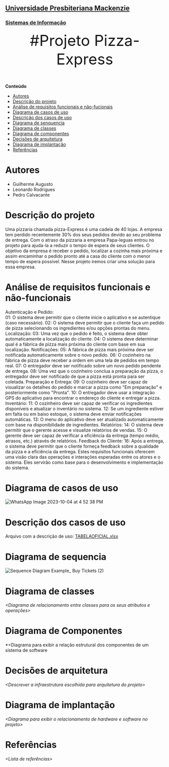<h2><a href= "https://www.mackenzie.br">Universidade Presbiteriana Mackenzie</a></h2>
<h3><a href= "https://www.mackenzie.br/graduacao/sao-paulo-higienopolis/sistemas-de-informacao">Sistemas de Informação</a></h3>


<font size="+12"><center>
#Projeto Pizza-Express
</center></font>

**Conteúdo**

- [Autores](#nome-alunos)
- [Descrição do projeto](#introdução-do-projeto)
- [Análise de requisitos funcionais e não-fucionais](#descrição-dos-requisitos)
- [Diagrama de casos de uso](#diagrama-de-comportamento-atores)
- [Descrição dos casos de uso](#descrição-das-funcões)
- [Diagrama de senquencia](#diagrama-de-ordem-interações)
- [Diagrama de classes](#diagrama-orientado-objetos)
- [Diagrama de componentes](#diagrama-estrutura-componente)
- [Decisões de arquitetura](#decisões-de-arquitetura)
- [Diagrama de implantação](#diagrama-de-hardware-software)
- [Referências](#referências)


# Autores

* Guilherme Augusto
* Leonardo Rodrigues
* Pedro Calvacante 


# Descrição do projeto

Uma pizzaria chamada pizza-Express é uma cadeia de 40 lojas. A empresa tem perdido recentemente 30% dos seus pedidos devido ao seu problema de entrega. Com o atraso da pizzaria a empresa Papa-leguas entrou no projeto para ajuda-la a reduzir o tempo de espera de seus clientes. O objetivo da empresa é receber o pedido, localizar a cozinha mais próxima e assim encaminhar o pedido pronto até a casa do cliente com o menor tempo de espera possível. Nesse projeto iremos criar uma solução para essa empresa.

# Análise de requisitos funcionais e não-funcionais
Autenticação e Pedido:<br>
01: O sistema deve permitir que o cliente inicie o aplicativo e se autentique (caso
necessário).
02: O sistema deve permitir que o cliente faça um pedido de pizza selecionando os
ingredientes e/ou opções prontas do menu.
Localização:
03: Uma vez que o pedido é feito, o sistema deve obter automaticamente a localização do
cliente.
04: O sistema deve determinar qual é a fábrica de pizza mais próxima do cliente com base
em sua localização.
Notificações:
05: A fábrica de pizza mais próxima deve ser notificada automaticamente sobre o novo
pedido.
06: O cozinheiro na fábrica de pizza deve receber a ordem em uma tela de pedidos em
tempo real.
07: O entregador deve ser notificado sobre um novo pedido pendente de entrega.
08: Uma vez que o cozinheiro conclua a preparação da pizza, o entregador deve ser
notificado de que a pizza está pronta para ser coletada.
Preparação e Entrega:
09: O cozinheiro deve ser capaz de visualizar os detalhes do pedido e marcar a pizza como
"Em preparação" e posteriormente como "Pronta".
10: O entregador deve usar a integração GPS do aplicativo para encontrar o endereço do
cliente e entregar a pizza.
Inventário:
11: O cozinheiro deve ser capaz de verificar os ingredientes disponíveis e atualizar o
inventário no sistema.
12: Se um ingrediente estiver em falta ou em baixo estoque, o sistema deve enviar
notificações automáticas.
13: O menu do aplicativo deve ser atualizado automaticamente com base na disponibilidade
de ingredientes.
Relatórios:
14: O sistema deve permitir que o gerente acesse e visualize relatórios de vendas.
15: O gerente deve ser capaz de verificar a eficiência da entrega (tempo médio, atrasos,
etc.) através de relatórios.
Feedback do Cliente:
16: Após a entrega, o sistema deve permitir que o cliente forneça feedback sobre a
qualidade da pizza e a eficiência da entrega.
Estes requisitos funcionais oferecem uma visão clara das operações e interações
esperadas entre os atores e o sistema. Eles servirão como base para o desenvolvimento e
implementação do sistema.

# Diagrama de casos de uso
![WhatsApp Image 2023-10-04 at 4 52 38 PM](https://github.com/Leo-RH/UML-Classroom-FCI/assets/59239397/4044fd4e-f60d-402c-9bc7-9a9ef02f0711)

# Descrição dos casos de uso

Arquivo com a descrição de uso: 
[TABELAOFICIAL.xlsx](https://github.com/Leo-RH/UML-Classroom-FCI/files/12835440/TABELAOFICIAL.xlsx)


# Diagrama de sequencia

![Sequence Diagram Example_ Buy Tickets (2)](https://github.com/Leo-RH/UML-Classroom-FCI/assets/59239397/beafc4e3-973b-4460-8ca3-cc5c7f5b51be)


# Diagrama de classes

*&lt;Diagrama de relacionamento entre classes para os seus atributos e operações&gt;*

# Diagrama de Componentes

*&lt;Diagrama para exibir a relação estrutural dos componentes de um sistema de software

# Decisões de arquitetura

*&lt;Descrever a infraestrutura escolhida para arquitetura do projeto&gt;*

# Diagrama de implantação

*&lt;Diagrama para exibir o relacionamento de hardware e software no projeto&gt;*

# Referências

*&lt;Lista de referências&gt;*
